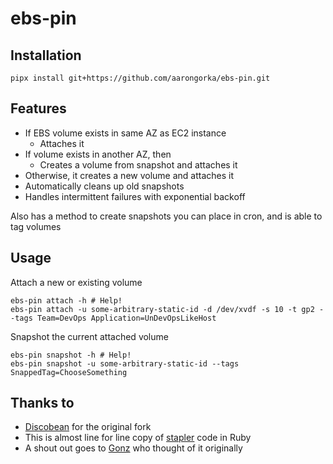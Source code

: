 # ebs-pin

## Installation

```
pipx install git+https://github.com/aarongorka/ebs-pin.git
```

## Features

* If EBS volume exists in same AZ as EC2 instance
  * Attaches it
* If volume exists in another AZ, then
  * Creates a volume from snapshot and attaches it
* Otherwise, it creates a new volume and attaches it
* Automatically cleans up old snapshots
* Handles intermittent failures with exponential backoff

Also has a method to create snapshots you can place in cron, and is able to tag volumes

## Usage
Attach a new or existing volume
```
ebs-pin attach -h # Help!
ebs-pin attach -u some-arbitrary-static-id -d /dev/xvdf -s 10 -t gp2 --tags Team=DevOps Application=UnDevOpsLikeHost
```

Snapshot the current attached volume
```
ebs-pin snapshot -h # Help!
ebs-pin snapshot -u some-arbitrary-static-id --tags SnappedTag=ChooseSomething
```

## Thanks to

* [Discobean](https://github.com/discobean/ebs-pin) for the original fork
* This is almost line for line copy of [stapler](https://github.com/mikelorant/stapler.git) code in Ruby
* A shout out goes to [Gonz](https://github.com/gservat) who thought of it originally
